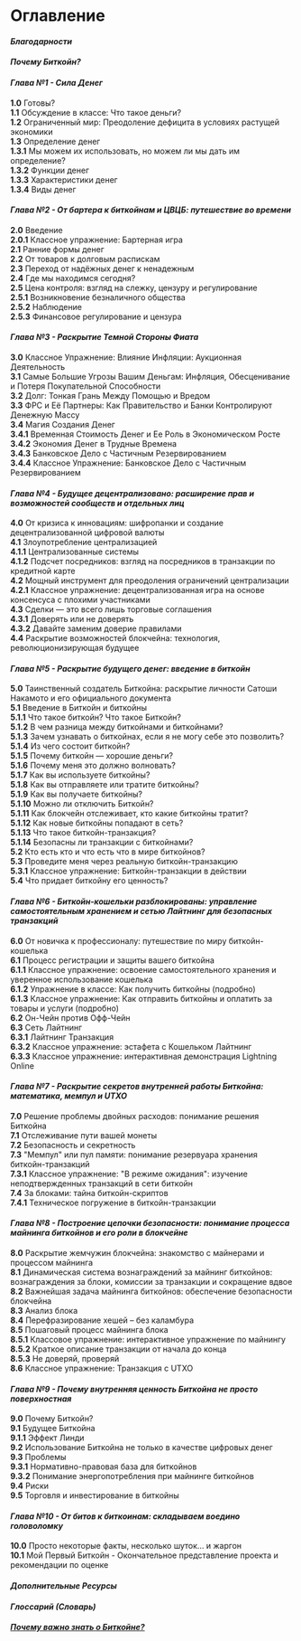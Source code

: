# Оглавление    

#### _Благодарности_    
    
#### _Почему Биткойн?_    
    
#### _Глава №1 - Сила Денег_    
  **1.0** Готовы?    
  **1.1** Обсуждение в классе: Что такое деньги?    
  **1.2** Ограниченный мир: Преодоление дефицита в условиях растущей экономики    
  **1.3** Определение денег    
      **1.3.1** Мы можем их использовать, но можем ли мы дать им определение?    
      **1.3.2** Функции денег    
      **1.3.3** Характеристики денег    
      **1.3.4** Виды денег    


#### _Глава №2 - От бартера к биткойнам и ЦВЦБ: путешествие во времени_      

**2.0** Введение       
  **2.0.1** Классное упражнение: Бартерная игра         
**2.1** Ранние формы денег       
**2.2** От товаров к долговым распискам       
**2.3** Переход от надёжных денег к ненадежным      
**2.4** Где мы находимся сегодня?          
**2.5** Цена контроля: взгляд на слежку, цензуру и регулирование        
  **2.5.1** Возникновение безналичного общества         
  **2.5.2** Наблюдение         
  **2.5.3** Финансовое регулирование и цензура         


#### _Глава №3 - Раскрытие Темной Стороны Фиата_    

**3.0** Классное Упражнение: Влияние Инфляции: Аукционная Деятельность      
**3.1** Самые Большие Угрозы Вашим Деньгам: Инфляция, Обесценивание и Потеря Покупательной Способности     
**3.2** Долг: Тонкая Грань Между Помощью и Вредом     
**3.3** ФРС и Её Партнеры: Как Правительство и Банки Контролируют Денежную Массу     
**3.4** Магия Создания Денег     
  **3.4.1** Временная Стоимость Денег и Ее Роль в Экономическом Росте     
  **3.4.2** Экономия Денег в Трудные Времена     
  **3.4.3** Банковское Дело с Частичным Резервированием     
  **3.4.4** Классное Упражнение: Банковское Дело с Частичным Резервированием     
      
    
#### _Глава №4 - Будущее децентрализовано: расширение прав и возможностей сообществ и отдельных лиц_    

**4.0** От кризиса к инновациям: шифропанки и создание децентрализованной цифровой валюты    
**4.1** Злоупотребление централизацией    
  **4.1.1** Централизованные системы    
  **4.1.2** Подсчет посредников: взгляд на посредников в транзакции по кредитной карте    
**4.2** Мощный инструмент для преодоления ограничений централизации    
  **4.2.1** Классное упражнение: децентрализованная игра на основе консенсуса с плохими участниками    
**4.3** Сделки — это всего лишь торговые соглашения    
  **4.3.1** Доверять или не доверять    
  **4.3.2** Давайте заменим доверие правилами    
**4.4** Раскрытие возможностей блокчейна: технология, революционизирующая будущее    


#### _Глава №5 - Раскрытие будущего денег: введение в биткойн_

**5.0** Таинственный создатель Биткойна: раскрытие личности Сатоши Накамото и его официального документа    
**5.1** Введение в Биткойн и биткойны    
**5.1.1** Что такое биткойн? Что такое Биткойн?    
**5.1.2** В чем разница между биткойнами и биткойнами?    
**5.1.3** Зачем узнавать о биткойнах, если я не могу себе это позволить?    
**5.1.4** Из чего состоит биткойн?    
**5.1.5** Почему биткойн — хорошие деньги?    
**5.1.6** Почему меня это должно волновать?    
**5.1.7** Как вы используете биткойны?    
**5.1.8** Как вы отправляете или тратите биткойны?    
**5.1.9** Как вы получаете биткойны?    
**5.1.10** Можно ли отключить Биткойн?    
**5.1.11** Как блокчейн отслеживает, кто какие биткойны тратит?    
**5.1.12** Как новые биткойны попадают в сеть?    
**5.1.13** Что такое биткойн-транзакция?    
**5.1.14** Безопасны ли транзакции с биткойнами?    
**5.2** Кто есть кто и что есть что в мире биткойнов?    
**5.3** Проведите меня через реальную биткойн-транзакцию    
**5.3.1** Классное упражнение: Биткойн-транзакции в действии    
**5.4** Что придает биткойну его ценность?    


#### _Глава №6 - Биткойн-кошельки разблокированы: управление самостоятельным хранением и сетью Лайтнинг для безопасных транзакций_

**6.0** От новичка к профессионалу: путешествие по миру биткойн-кошелька    
**6.1** Процесс регистрации и защиты вашего биткойна    
  **6.1.1** Классное упражнение: освоение самостоятельного хранения и уверенное использование кошелька    
  **6.1.2** Упражнение в классе: Как получить биткойны (подробно)    
  **6.1.3** Классное упражнение: Как отправить биткойны и оплатить за товары и услуги (подробно)    
**6.2** Он-Чейн против Офф-Чейн    
**6.3** Сеть Лайтнинг    
  **6.3.1** Лайтнинг Транзакция    
  **6.3.2** Классное упражнение: эстафета с Кошельком Лайтнинг    
  **6.3.3** Классное упражнение: интерактивная демонстрация Lightning Online    


#### _Глава №7 - Раскрытие секретов внутренней работы Биткойна: математика, мемпул и UTXO_

**7.0** Решение проблемы двойных расходов: понимание решения Биткойна    
**7.1** Отслеживание пути вашей монеты    
**7.2** Безопасность и секретность    
**7.3** "Мемпул" или пул памяти: понимание резервуара хранения биткойн-транзакций    
  **7.3.1** Классное упражнение: "В режиме ожидания": изучение неподтвержденных транзакций в сети биткойн    
**7.4** За блоками: тайна биткойн-скриптов    
  **7.4.1** Техническое погружение в биткойн-транзакции    


#### _Глава №8 - Построение цепочки безопасности: понимание процесса майнинга биткойнов и его роли в блокчейне_

**8.0** Раскрытие жемчужин блокчейна: знакомство с майнерами и процессом майнинга    
**8.1** Динамическая система вознаграждений за майнинг биткойнов: вознаграждения за блоки, комиссии за транзакции и сокращение вдвое    
**8.2** Важнейшая задача майнинга биткойнов: обеспечение безопасности блокчейна    
**8.3** Анализ блока    
**8.4** Перефразирование хешей – без каламбура    
**8.5** Пошаговый процесс майнинга блока    
  **8.5.1** Классовое упражнение: интерактивное упражнение по майнингу    
  **8.5.2** Краткое описание транзакции от начала до конца    
  **8.5.3** Не доверяй, проверяй    
**8.6** Классное упражнение: Транзакция с UTXO    


#### _Глава №9 - Почему внутренняя ценность Биткойна не просто поверхностная_

**9.0** Почему Биткойн?    
**9.1** Будущее Биткойна    
  **9.1.1** Эффект Линди    
**9.2** Использование Биткойна не только в качестве цифровых денег    
**9.3** Проблемы    
  **9.3.1** Нормативно-правовая база для биткойнов    
  **9.3.2** Понимание энергопотребления при майнинге биткойнов    
**9.4** Риски    
**9.5** Торговля и инвестирование в биткойны    


#### _Глава №10 - От битов к биткоинам: складываем воедино головоломку_    

**10.0** Просто некоторые факты, несколько шуток… и жаргон    
**10.1** Мой Первый Биткойн - Окончательное представление проекта и рекомендации по оценке    


#### _Дополнительные Ресурсы_    


#### _Глоссарий (Словарь)_    
    
    
#### _[Почему важно знать о Биткойне?](https://github.com/BabaevDaniel/Bitcoin-Diploma-Russian-Version/blob/main/Translated-text/25.Why-to-learn-about-Bitcoin%3F.md#%D0%BF%D0%BE%D1%87%D0%B5%D0%BC%D1%83-%D0%B2%D0%B0%D0%B6%D0%BD%D0%BE-%D0%B7%D0%BD%D0%B0%D1%82%D1%8C-%D0%BE-%D0%B1%D0%B8%D1%82%D0%BA%D0%BE%D0%B9%D0%BD%D0%B5)_







  



  

